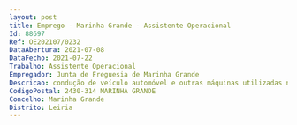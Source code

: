 ```yaml
--- 
layout: post
title: Emprego - Marinha Grande - Assistente Operacional
Id: 88697
Ref: OE202107/0232
DataAbertura: 2021-07-08
DataFecho: 2021-07-22
Trabalho: Assistente Operacional
Empregador: Junta de Freguesia de Marinha Grande
Descricao: condução de veículo automóvel e outras máquinas utilizadas no âmbito das funções  recolha e limpeza urbana  transporte e descarga em vazadouro ou outro local indicado para o efeito  outros diretamente relacionados com limpeza urbana e áreas periféricas, tais como parques de merendas, sanitários públicos, cemitério e afins  tomar as iniciativas necessárias à maximização do funcionamento da equipa  comparecer às ações de formação designadas pela JFMG  utilizar os equipamentos de proteção disponibilizados  cumprir as regras de segurança, higiene e saúde no trabalho.  Aplicar o sistema de gestão da qualidade, participando na sua melhoria 
CodigoPostal: 2430-314 MARINHA GRANDE
Concelho: Marinha Grande
Distrito: Leiria
--- 
```

